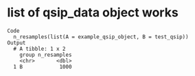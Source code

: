 # list of qsip_data object works

    Code
      n_resamples(list(A = example_qsip_object, B = test_qsip))
    Output
      # A tibble: 1 x 2
        group n_resamples
        <chr>       <dbl>
      1 B            1000

